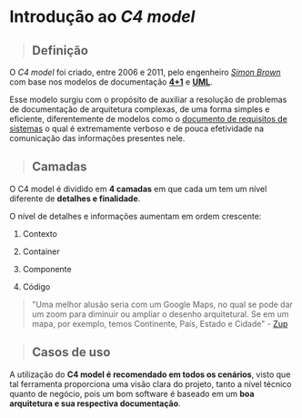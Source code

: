 # Introdução ao _C4 model_

> ## **Definição**

O _C4 model_ foi criado, entre 2006 e 2011, pelo engenheiro [_Simon Brown_](https://twitter.com/simonbrown) com base nos modelos de documentação [**4+1**](https://en.wikipedia.org/wiki/4%2B1_architectural_view_model) e [**UML**](https://pt.wikipedia.org/wiki/UML).

Esse modelo surgiu com o propósito de auxiliar a resolução de problemas de documentação de arquitetura complexas, de uma forma simples e eficiente, diferentemente de modelos como o [documento de requisitos de sistemas](https://www.devmedia.com.br/artigo-engenharia-de-software-10-documento-de-requisitos/11909) o qual é extremamente verboso e de pouca efetividade na comunicação das informações presentes nele.

> ## **Camadas**

O C4 model é dividido em **4 camadas** em que cada um tem um nível diferente de **detalhes e finalidade**.

O nível de detalhes e informações aumentam em ordem crescente:

1. Contexto

2. Container

3. Componente

4. Código

> "Uma melhor alusão seria com um Google Maps, no qual se pode dar um zoom para diminuir ou ampliar o desenho arquitetural. Se em um mapa, por exemplo, temos Continente, País, Estado e Cidade" - [Zup](https://www.zup.com.br/blog/c4-model)

> ## **Casos de uso**

A utilização do **C4 model é recomendado em todos os cenários**, visto que tal ferramenta proporciona uma visão clara do projeto, tanto a nível técnico quanto de negócio, pois um bom software é baseado em um **boa arquitetura e sua respectiva documentação**.
